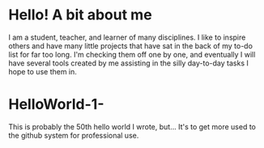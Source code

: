 # Hello! A bit about me
I am a student, teacher, and learner of many disciplines. I like to inspire others and have many little projects that have sat in the back of my to-do list for far too long. I'm checking them off one by one, and eventually I will have several tools created by me assisting in the silly day-to-day tasks I hope to use them in.

# HelloWorld-1-
This is probably the 50th hello world I wrote, but... It's to get more used to the github system for professional use.
